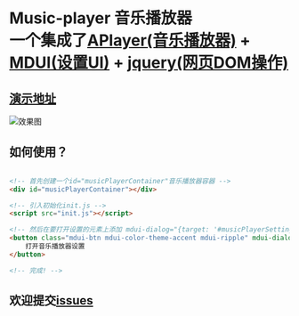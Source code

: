 # Music-player 音乐播放器 <br> 一个集成了[APlayer(音乐播放器)](https://github.com/DIYgod/APlayer) + [MDUI(设置UI)](https://github.com/zdhxiong/mdui) + [jquery(网页DOM操作)](https://github.com/jquery/jquery)

## [演示地址](https://www.xcccx.top/)

![效果图](https://imag.xcccx.top/uploads/2024/02/04/65bf14fceb865.png)

## 如何使用？
```html

<!-- 首先创建一个id="musicPlayerContainer"音乐播放器容器 -->
<div id="musicPlayerContainer"></div>

<!-- 引入初始化init.js -->
<script src="init.js"></script>

<!-- 然后在要打开设置的元素上添加 mdui-dialog="{target: '#musicPlayerSettings'}" -->
<button class="mdui-btn mdui-color-theme-accent mdui-ripple" mdui-dialog="{target: '#musicPlayerSettings'}">
    打开音乐播放器设置
</button>

<!-- 完成! -->
```

## 欢迎提交[issues](https://github.com/XiaoFeng-QWQ/music-player/issues)
